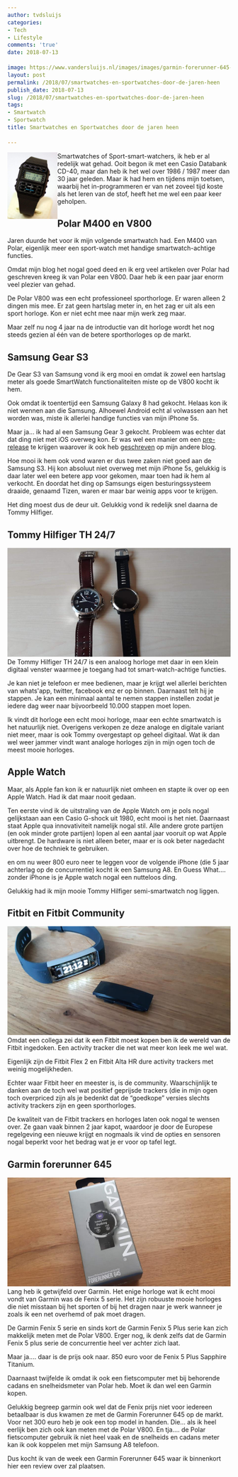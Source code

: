 ```yaml
---
author: tvdsluijs
categories:
- Tech
- Lifestyle
comments: 'true'
date: 2018-07-13

image: https://www.vandersluijs.nl/images/images/garmin-forerunner-645-tommy-hilfiger_0.jpg
layout: post
permalink: /2018/07/smartwatches-en-sportwatches-door-de-jaren-heen
publish_date: 2018-07-13
slug: /2018/07/smartwatches-en-sportwatches-door-de-jaren-heen
tags:
- Smartwatch
- Sportwatch
title: Smartwatches en Sportwatches door de jaren heen

---
```

<img style="float: left;height:150px" src="/images/casio.jpg">Smartwatches of Sport-smart-watchers, ik heb er al redelijk wat gehad. Ooit begon ik met een Casio Databank CD-40, maar dan heb ik het wel over 1986 / 1987 meer dan 30 jaar geleden. Maar ik had hem en tijdens mijn toetsen, waarbij het in-programmeren er van net zoveel tijd koste als het leren van de stof, heeft het me wel een paar keer geholpen.
<!--more-->

## Polar M400 en V800
Jaren duurde het voor ik mijn volgende smartwatch had. Een M400 van Polar, eigenlijk meer een sport-watch met handige smartwatch-achtige functies.

Omdat mijn blog het nogal goed deed en ik erg veel artikelen over Polar had geschreven kreeg ik van Polar een V800. Daar heb ik een paar jaar enorm veel plezier van gehad. 

De Polar V800 was een echt professioneel sporthorloge. Er waren alleen 2 dingen mis mee. Er zat geen hartslag meter in, en het zag er uit als een sport horloge. Kon er niet echt mee naar mijn werk zeg maar.

Maar zelf nu nog  4 jaar na de introductie van dit horloge wordt het nog steeds gezien al één van de betere sporthorloges op de markt. 

## Samsung Gear S3
De Gear S3 van Samsung vond ik erg mooi en omdat ik zowel een hartslag meter als goede SmartWatch functionaliteiten miste op de V800 kocht ik hem.

Ook omdat ik toentertijd een Samsung Galaxy 8 had gekocht. Helaas kon ik niet wennen aan die Samsung. Alhoewel Android echt al volwassen aan het worden was, miste ik allerlei handige functies van mijn iPhone 5s.

Maar ja... ik had al een Samsung Gear 3 gekocht. Probleem was echter dat dat ding niet met iOS overweg kon. Er was wel een manier om een [pre-release](https://www.vandersluijs.nl/2017/01/oplossing-connectie-samsung-gear-s3-iphone.html) te krijgen waarover ik ook heb [geschreven](https://www.vandersluijs.nl/2016/12/samsung-gear-s3-iphone-ios-connectie.html) op mijn andere blog.

Hoe mooi ik hem ook vond waren er dus twee zaken niet goed aan de Samsung S3. Hij kon absoluut niet overweg met mijn iPhone 5s, gelukkig is daar later wel een betere app voor gekomen, maar toen had ik hem al verkocht. En doordat het ding op Samsungs eigen besturingssysteem draaide, genaamd Tizen, waren er maar bar weinig apps voor te krijgen.

Het ding moest dus de deur uit. Gelukkig vond ik redelijk snel daarna de Tommy Hilfiger.

## Tommy Hilfiger TH 24/7
!["Tommy](/images/garmin-forerunner-645-tommy-hilfiger_0.jpg)
De Tommy Hilfiger TH 24/7 is een analoog horloge met daar in een klein digitaal venster waarmee je toegang had tot smart-watch-achtige functies.

Je kan niet je telefoon er mee bedienen, maar je krijgt wel allerlei berichten van whats'app, twitter, facebook enz er op binnen. Daarnaast telt hij je stappen. Je kan een minimaal aantal te nemen stappen instellen zodat je iedere dag weer naar bijvoorbeeld 10.000 stappen moet lopen.

Ik vindt dit horloge een echt mooi horloge, maar een echte smartwatch is het natuurlijk niet. Overigens verkopen ze deze analoge en digitale variant niet meer, maar is ook Tommy overgestapt op geheel digitaal. Wat ik dan wel weer jammer vindt want analoge horloges zijn in mijn ogen toch de meest mooie horloges.

## Apple Watch
Maar, als Apple fan kon ik er natuurlijk niet omheen en stapte ik over op een Apple Watch. Had ik dat maar nooit gedaan. 

Ten eerste vind ik de uitstraling van de Apple Watch om je pols nogal gelijkstaan aan een Casio G-shock uit 1980, echt mooi is het niet. Daarnaast staat Apple qua innovativiteit namelijk nogal stil. Alle andere grote partijen (en ook minder grote partijen) lopen al een aantal jaar vooruit op wat Apple uitbrengt. De hardware is niet alleen beter, maar er is ook beter nagedacht over hoe de techniek te gebruiken. 

en om nu weer 800 euro neer te leggen voor de volgende iPhone (die 5 jaar achterlag op de concurrentie) kocht ik een Samsung A8. En Guess What.... zonder iPhone is je Apple watch nogal een nutteloos ding. 

Gelukkig had ik mijn mooie Tommy Hilfiger semi-smartwatch nog liggen. 

## Fitbit en Fitbit Community
!["Fitbit Alta HR"](/images/fitbit-alta-hr_5.jpg)
Omdat een collega zei dat ik een Fitbit moest kopen ben ik de wereld van de Fitbit ingedoken. Een activity tracker die net wat meer kon leek me wel wat.

Eigenlijk zijn de Fitbit Flex 2 en Fitbit Alta HR dure activity trackers met weinig mogelijkheden. 

Echter waar Fitbit heer en meester is, is de community. Waarschijnlijk te danken aan de toch wel wat positief geprijsde trackers (die in mijn ogen toch overpriced zijn als je bedenkt dat de “goedkope” versies slechts activity trackers zijn en geen sporthorloges.

De kwaliteit van de Fitbit trackers en horloges laten ook nogal te wensen over. Ze gaan vaak binnen 2 jaar kapot, waardoor je door de Europese regelgeving een nieuwe krijgt en nogmaals ik vind de opties en sensoren nogal beperkt voor het bedrag wat je er voor op tafel legt.

## Garmin forerunner 645
!["Garmin forerunner 645"](/images/garmin-forerunner-645-1_1.jpg)
Lang heb ik getwijfeld over Garmin. Het enige horloge wat ik echt mooi vondt van Garmin was de Fenix 5 serie. Het zijn robuuste mooie horloges die niet misstaan bij het sporten of bij het dragen naar je werk wanneer je zoals ik een net overhemd of pak moet dragen.

De Garmin Fenix 5 serie en sinds kort de Garmin Fenix 5 Plus serie kan zich makkelijk meten met de Polar V800. Erger nog, ik denk zelfs dat de Garmin Fenix 5 plus serie de concurrentie heel ver achter zich laat.

Maar ja.... daar is de prijs ook naar. 850 euro voor de Fenix 5 Plus Sapphire Titanium.

Daarnaast twijfelde ik omdat ik ook een fietscomputer met bij behorende cadans en snelheidsmeter van Polar heb. Moet ik dan wel een Garmin kopen.

Gelukkig begreep garmin ook wel dat de Fenix prijs niet voor iedereen betaalbaar is dus kwamen ze met de Garmin Forerunner 645 op de markt. Voor net 300 euro heb je ook een top model in handen. Die... als ik heel eerlijk ben zich ook kan meten met de Polar V800. En tja.... de Polar fietscomputer gebruik ik niet heel vaak en de snelheids en cadans meter kan ik ook koppelen met mijn Samsung A8 telefoon.

Dus kocht ik van de week een Garmin Forerunner 645 waar ik binnenkort hier een review over zal plaatsen.